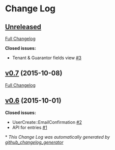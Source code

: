 # Change Log

## [Unreleased](https://github.com/maxkaplan/tenant-application/tree/HEAD)

[Full Changelog](https://github.com/maxkaplan/tenant-application/compare/v0.7...HEAD)

**Closed issues:**

- Tenant & Guarantor fields view [\#3](https://github.com/maxkaplan/tenant-application/issues/3)

## [v0.7](https://github.com/maxkaplan/tenant-application/tree/v0.7) (2015-10-08)
[Full Changelog](https://github.com/maxkaplan/tenant-application/compare/v0.6...v0.7)

## [v0.6](https://github.com/maxkaplan/tenant-application/tree/v0.6) (2015-10-01)
**Closed issues:**

- UserCreate::EmailConfirmation [\#2](https://github.com/maxkaplan/tenant-application/issues/2)
- API for entries [\#1](https://github.com/maxkaplan/tenant-application/issues/1)



\* *This Change Log was automatically generated by [github_changelog_generator](https://github.com/skywinder/Github-Changelog-Generator)*